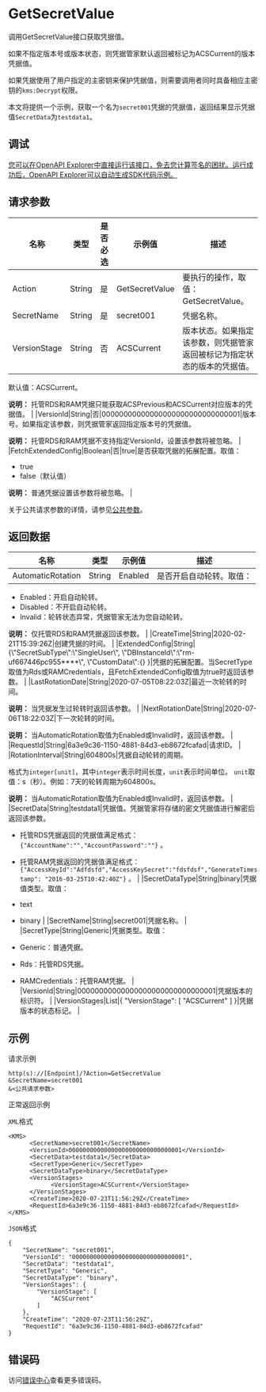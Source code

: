 # GetSecretValue

调用GetSecretValue接口获取凭据值。

如果不指定版本号或版本状态，则凭据管家默认返回被标记为ACSCurrent的版本凭据值。

如果凭据使用了用户指定的主密钥来保护凭据值，则需要调用者同时具备相应主密钥的`kms:Decrypt`权限。

本文将提供一个示例，获取一个名为`secret001`凭据的凭据值，返回结果显示凭据值`SecretData`为`testdata1`。

## 调试

[您可以在OpenAPI Explorer中直接运行该接口，免去您计算签名的困扰。运行成功后，OpenAPI Explorer可以自动生成SDK代码示例。](https://api.aliyun.com/#product=Kms&api=GetSecretValue&type=RPC&version=2016-01-20)

## 请求参数

|名称|类型|是否必选|示例值|描述|
|--|--|----|---|--|
|Action|String|是|GetSecretValue|要执行的操作，取值：GetSecretValue。 |
|SecretName|String|是|secret001|凭据名称。 |
|VersionStage|String|否|ACSCurrent|版本状态。如果指定该参数，则凭据管家返回被标记为指定状态的版本的凭据值。

 默认值：ACSCurrent。

 **说明：** 托管RDS和RAM凭据只能获取ACSPrevious和ACSCurrent对应版本的凭据值。 |
|VersionId|String|否|00000000000000000000000000000001|版本号。如果指定该参数，则凭据管家返回指定版本号的凭据值。

 **说明：** 托管RDS和RAM凭据不支持指定VersionId，设置该参数将被忽略。 |
|FetchExtendedConfig|Boolean|否|true|是否获取凭据的拓展配置。取值：

 -   true
-   false（默认值）

 **说明：** 普通凭据设置该参数将被忽略。 |

关于公共请求参数的详情，请参见[公共参数](~~69007~~)。

## 返回数据

|名称|类型|示例值|描述|
|--|--|---|--|
|AutomaticRotation|String|Enabled|是否开启自动轮转。取值：

 -   Enabled：开启自动轮转。
-   Disabled：不开启自动轮转。
-   Invalid：轮转状态异常，凭据管家无法为您自动轮转。

 **说明：** 仅托管RDS和RAM凭据返回该参数。 |
|CreateTime|String|2020-02-21T15:39:26Z|创建凭据的时间。 |
|ExtendedConfig|String|\{\\"SecretSubType\\":\\"SingleUser\\", \\"DBInstanceId\\":\\"rm-uf667446pc955\*\*\*\*\\", \\"CustomData\\":\{\} \}|凭据的拓展配置。当SecretType取值为Rds或RAMCredentials，且FetchExtendedConfig取值为true时返回该参数。 |
|LastRotationDate|String|2020-07-05T08:22:03Z|最近一次轮转的时间。

 **说明：** 当凭据发生过轮转时返回该参数。 |
|NextRotationDate|String|2020-07-06T18:22:03Z|下一次轮转的时间。

 **说明：** 当AutomaticRotation取值为Enabled或Invalid时，返回该参数。 |
|RequestId|String|6a3e9c36-1150-4881-84d3-eb8672fcafad|请求ID。 |
|RotationInterval|String|604800s|凭据自动轮转的周期。

 格式为`integer[unit]`，其中`integer`表示时间长度，`unit`表示时间单位。 `unit`取值：s（秒）。例如：7天的轮转周期为604800s。

 **说明：** 当AutomaticRotation取值为Enabled或Invalid时，返回该参数。 |
|SecretData|String|testdata1|凭据值。凭据管家将存储的密文凭据值进行解密后返回该参数。

 -   托管RDS凭据返回的凭据值满足格式：`{"AccountName":"","AccountPassword":""}` 。
-   托管RAM凭据返回的凭据值满足格式：`{"AccessKeyId":"Adfdsfd","AccessKeySecret":"fdsfdsf","GenerateTimestamp": "2016-03-25T10:42:40Z"}` 。 |
|SecretDataType|String|binary|凭据值类型。取值：

 -   text
-   binary |
|SecretName|String|secret001|凭据名称。 |
|SecretType|String|Generic|凭据类型。取值：

 -   Generic：普通凭据。
-   Rds：托管RDS凭据。
-   RAMCredentials：托管RAM凭据。 |
|VersionId|String|00000000000000000000000000000001|凭据版本的标识符。 |
|VersionStages|List|\{ "VersionStage": \[ "ACSCurrent" \] \}|凭据版本的状态标记。 |

## 示例

请求示例

```
http(s)://[Endpoint]/?Action=GetSecretValue
&SecretName=secret001
&<公共请求参数>
```

正常返回示例

`XML`格式

```
<KMS>
	  <SecretName>secret001</SecretName>
	  <VersionId>00000000000000000000000000000001</VersionId>
	  <SecretData>testdata1</SecretData>
	  <SecretType>Generic</SecretType>
	  <SecretDataType>binary</SecretDataType>
	  <VersionStages>
		    <VersionStage>ACSCurrent</VersionStage>
	  </VersionStages>
	  <CreateTime>2020-07-23T11:56:29Z</CreateTime>
	  <RequestId>6a3e9c36-1150-4881-84d3-eb8672fcafad</RequestId>
</KMS>
```

`JSON`格式

```
{
	"SecretName": "secret001",
	"VersionId": "00000000000000000000000000000001",
	"SecretData": "testdata1",
	"SecretType": "Generic",
	"SecretDataType": "binary",
	"VersionStages": {
		"VersionStage": [
			"ACSCurrent"
		]
	},
	"CreateTime": "2020-07-23T11:56:29Z",
	"RequestId": "6a3e9c36-1150-4881-84d3-eb8672fcafad"
}
```

## 错误码

访问[错误中心](https://error-center.aliyun.com/status/product/Kms)查看更多错误码。

